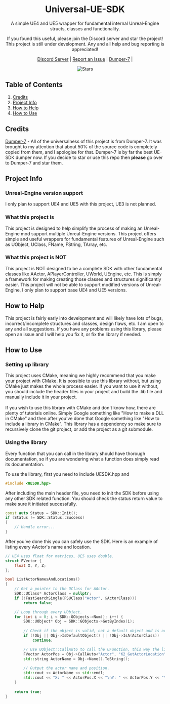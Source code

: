 <h1 align="center">Universal-UE-SDK</h1>

<p align="center">A simple UE4 and UE5 wrapper for fundamental internal Unreal-Engine structs, classes and functionality.
</p>
<p align="center">
  If you found this useful, please join the Discord server and star the project!<br>
  This project is still under development. Any and all help and bug reporting is appreciated!
</p>

<p align="center">
	<a href="https://discord.gg/QB2aafth4T">Discord Server</a> |
	<a href="https://github.com/raax7/Universal-UE-SDK/issues">Report an Issue</a> |
	<a href="https://github.com/Encryqed/Dumper-7">Dumper-7</a> |
</p>
<p align="center">
    <img alt="Stars" src="https://img.shields.io/github/stars/raax7/Universal-UE-SDK?color=blue&style=for-the-badge">
</p>

## Table of Contents
<ol>
    <li><a href="#credits">Credits</a></li>
    <li><a href="#project-info">Project Info</a></li>
    <li><a href="#how-to-help">How to Help</a></li>
    <li><a href="#how-to-use">How to Use</a></li>
</ol>


## Credits
[Dumper-7](https://github.com/Encryqed/Dumper-7) - All of the universalness of this project is from Dumper-7. It was brought to my attention that about 50% of the source code is completely copied from them, and I apologise for that. Dumper-7 is by far the best UE-SDK dumper now. If you decide to star or use this repo then **please** go over to Dumper-7 and star them.


## Project Info
### Unreal-Engine version support
I only plan to support UE4 and UE5 with this project, UE3 is not planned.

### What this project is
This project is designed to help simplify the process of making an Unreal-Engine mod support multiple Unreal-Engine versions. This project offers simple and useful wrappers for fundamental features of Unreal-Engine such as UObject, UClass, FName, FString, TArray, etc.
### What this project is NOT
This project is NOT designed to be a complete SDK with other fundamental classes like AActor, APlayerController, UWorld, UEngine, etc. This is simply a framework for making creating those classes and structures significantly easier. This project will not be able to support modified versions of Unreal-Engine, I only plan to support base UE4 and UE5 versions.


## How to Help
This project is fairly early into development and will likely have lots of bugs, incorrect/incomplete structures and classes, design flaws, etc. I am open to any and all suggestions. If you have any problems using this library, please open an issue and I will help you fix it, or fix the library if needed.


## How to Use
### Setting up library
This project uses CMake, meaning we highly recommend that you make your project with CMake. It is possible to use this library without, but using CMake just makes the whole process easier. If you want to use it without, you should include the header files in your project and build the .lib file and manually include it in your project.
<br/><br/>
If you wish to use this library with CMake and don't know how, there are plenty of tutorials online. Simply Google something like "How to make a DLL in CMake" and then after you've done that Google something like "How to include a library in CMake". This library has a dependency so make sure to recursively clone the git project, or add the project as a git submodule.

### Using the library
Every function that you can call in the library should have thorough documentation, so if you are wondering what a function does simply read its documentation.

To use the library, first you need to include UESDK.hpp and 
```C++
#include <UESDK.hpp>
```

After including the main header file, you need to init the SDK before using any other SDK related function. You should check the status return value to make sure it initiated successfully.
```C++
const auto Status = SDK::Init();
if (Status != SDK::Status::Success)
{
    // Handle error...
}
```

After you've done this you can safely use the SDK. Here is an example of listing every AActor's name and location.
```C++
// UE4 uses float for matrices, UE5 uses double.
struct FVector {
    float X, Y, Z;
};

bool ListActorNamesAndLocations()
{
    // Get a pointer to the UClass for AActor.
    SDK::UClass* ActorClass = nullptr;
    if (!FastSearchSingle(FSUClass("Actor", &ActorClass)))
        return false;

    // Loop through every UObject.
    for (int i = 0; i < SDK::GObjects->Num(); i++) {
        SDK::UObject* Obj = SDK::GObjects->GetByIndex(i);
        
        // Check if the object is valid, not a default object and is or inherits from AActor.
        if (!Obj || Obj->IsDefaultObject() || !Obj->IsA(ActorClass))
            continue;

        // Use UObject::CallAuto to call the UFunction, this way the library will automatically setup the parameters struct for you.
        FVector ActorPos = Obj->CallAuto<"Actor", "K2_GetActorLocation", FVector>();
        std::string ActorName = Obj->Name().ToString();
        
        // Output the actor name and position.
        std::cout << ActorName << std::endl;
        std::cout << "X: " << ActorPos.X << "\nY: " << ActorPos.Y << "\nZ: " << ActorPos.Z << "\n\n";
    }
    
    return true;
}
```
